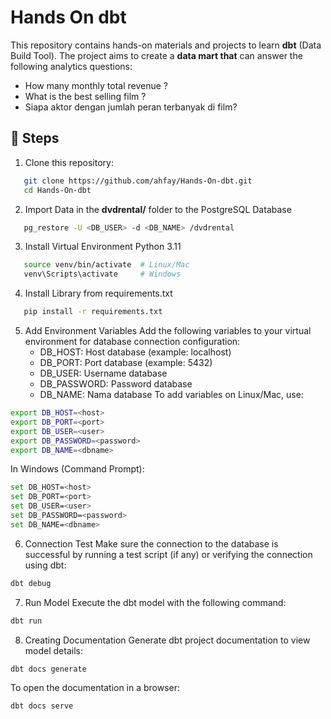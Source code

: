 
# Hands On dbt

This repository contains hands-on materials and projects to learn **dbt** (Data Build Tool). The project aims to create a **data mart that** can answer the following analytics questions:

- How many monthly total revenue ?
- What is the best selling film ?
- Siapa aktor dengan jumlah peran terbanyak di film? 

## 🚀 Steps

1. Clone this repository:
```bash
   git clone https://github.com/ahfay/Hands-On-dbt.git
   cd Hands-On-dbt
```
2. Import Data in the **dvdrental/** folder to the PostgreSQL Database
```bash
   pg_restore -U <DB_USER> -d <DB_NAME> /dvdrental
```
3. Install Virtual Environment Python 3.11
```bash
   source venv/bin/activate  # Linux/Mac
   venv\Scripts\activate     # Windows
```
4. Install Library from requirements.txt
```bash
   pip install -r requirements.txt
```
5. Add Environment Variables
Add the following variables to your virtual environment for database connection configuration:
   - DB_HOST: Host database (example: localhost)
   - DB_PORT: Port database (example: 5432)
   - DB_USER: Username database
   - DB_PASSWORD: Password database
   - DB_NAME: Nama database
To add variables on Linux/Mac, use:
```bash
export DB_HOST=<host>
export DB_PORT=<port>
export DB_USER=<user>
export DB_PASSWORD=<password>
export DB_NAME=<dbname>
```
In Windows (Command Prompt):
```bash
set DB_HOST=<host>
set DB_PORT=<port>
set DB_USER=<user>
set DB_PASSWORD=<password>
set DB_NAME=<dbname>
```
6. Connection Test
Make sure the connection to the database is successful by running a test script (if any) or verifying the connection using dbt:
```bash
dbt debug
```
7. Run Model
Execute the dbt model with the following command:
```bash
dbt run
```
8. Creating Documentation
Generate dbt project documentation to view model details:
```bash
dbt docs generate
```
To open the documentation in a browser:
```bash
dbt docs serve
```